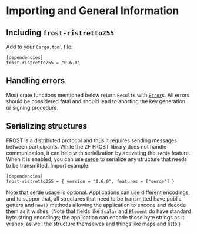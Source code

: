 # Importing and General Information

## Including `frost-ristretto255`

Add to your `Cargo.toml` file:

```
[dependencies]
frost-ristretto255 = "0.6.0"
```

## Handling errors

Most crate functions mentioned below return `Result`s with
[`Error`](https://docs.rs/frost-ristretto255/latest/frost_ristretto255/type.Error.html)s.
All errors should be considered fatal and should lead to aborting the key
generation or signing procedure.

## Serializing structures

FROST is a distributed protocol and thus it requires sending messages between
participants. While the ZF FROST library does not handle communication, it can
help with serialization by activating the `serde` feature. When it is enabled,
you can use [serde](https://serde.rs/) to serialize any structure that needs
to be transmitted. Import example:

```
[dependencies]
frost-ristretto255 = { version = "0.6.0", features = ["serde"] }
```

Note that serde usage is optional. Applications can use different encodings, and
to suppor that, all structures that need to be transmitted have public getters
and `new()`  methods allowing the application to encode and decode them as it
wishes. (Note that fields like `Scalar` and `Element` do have standard byte
string encodings; the application can encode those byte strings as it wishes,
as well the structure themselves and things like maps and lists.)
